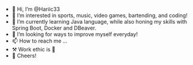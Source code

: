 - 👋 Hi, I’m @Hariic33
- 👀 I’m interested in sports, music, video games, bartending, and coding!
- 🌱 I’m currently learning Java language, while also honing my skills with Spring Boot, Docker and DBeaver.
- 💪 I’m looking for ways to improve myself everyday!
- 📫 How to reach me ...
- ⚒️ Work ethic is 🔑
- 🤝 Cheers!

<!---
Hariic33/Hariic33 is a ✨ special ✨ repository because its `README.md` (this file) appears on your GitHub profile.
You can click the Preview link to take a look at your changes.
--->
